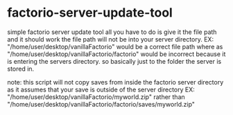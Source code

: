 # factorio-server-update-tool
 
simple factorio server update tool all you have to do is give it the file path and it should work
the file path will not be into your server directory. EX: "/home/user/desktop/vanillaFactorio" would be a correct file path where as "/home/user/desktop/vanillaFactorio/factorio" would be incorrect because it is entering the servers directory. so basically just to the folder the server is stored in.

note: this script will not copy saves from inside the factorio server directory as it assumes that your save is outside of the server directory EX: "/home/user/desktop/vanillaFactorio/myworld.zip" rather than "/home/user/desktop/vanillaFactorio/factorio/saves/myworld.zip"
